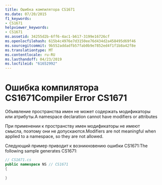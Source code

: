 ```yaml
---
title: Ошибка компилятора CS1671
ms.date: 07/20/2015
f1_keywords:
- CS1671
helpviewer_keywords:
- CS1671
ms.assetid: 34255d2b-6ff6-4ac1-b617-3199e16726cf
ms.openlocfilehash: 615b4c4976e7d3150ee76d434d2a458495d69f46
ms.sourcegitcommit: 9b552addadfb57fab0b9e7852ed4f1f1b8a42f8e
ms.translationtype: MT
ms.contentlocale: ru-RU
ms.lasthandoff: 04/23/2019
ms.locfileid: "61652992"
---
```

# <a name="compiler-error-cs1671"></a><span data-ttu-id="b880c-102">Ошибка компилятора CS1671</span><span class="sxs-lookup"><span data-stu-id="b880c-102">Compiler Error CS1671</span></span>
<span data-ttu-id="b880c-103">Объявление пространства имен не может содержать модификаторы или атрибуты.</span><span class="sxs-lookup"><span data-stu-id="b880c-103">A namespace declaration cannot have modifiers or attributes</span></span>  
  
 <span data-ttu-id="b880c-104">При применении к пространству имен модификаторы не имеют смысла, поэтому они не допускаются.</span><span class="sxs-lookup"><span data-stu-id="b880c-104">Modifiers are not meaningful when applied to a namespace, so they are not allowed.</span></span>  
  
 <span data-ttu-id="b880c-105">Следующий пример приводит к возникновению ошибки CS1671:</span><span class="sxs-lookup"><span data-stu-id="b880c-105">The following sample generates CS1671:</span></span>  
  
```csharp  
// CS1671.cs  
public namespace NS // CS1671  
{  
  
}  
```
